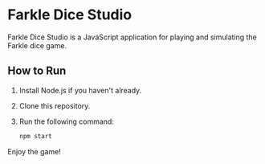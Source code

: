 # Farkle Dice Studio

Farkle Dice Studio is a JavaScript application for playing and simulating the Farkle dice game.

## How to Run

1. Install Node.js if you haven't already.
2. Clone this repository.
3. Run the following command:

   ```bash
   npm start
   ```

Enjoy the game!
